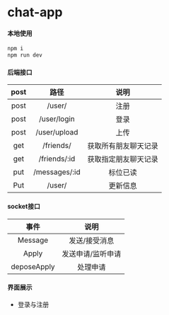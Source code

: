 # chat-app

#### 本地使用

```bash
npm i	
npm run dev
```

#### 后端接口

| post |     路径      |         说明         |
| :--: | :-----------: | :------------------: |
| post |    /user/     |         注册         |
| post |  /user/login  |         登录         |
| post | /user/upload  |         上传         |
| get  |   /friends/   | 获取所有朋友聊天记录 |
| get  | /friends/:id  | 获取指定朋友聊天记录 |
| put  | /messages/:id |       标位已读       |
| Put  |    /user/     |       更新信息       |

#### socket接口

|    事件     |       说明        |
| :---------: | :---------------: |
|   Message   |   发送/接受消息   |
|    Apply    | 发送申请/监听申请 |
| deposeApply |     处理申请      |

#### 界面展示

- 登录与注册

  
